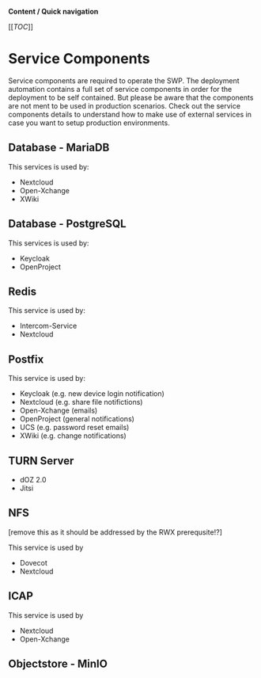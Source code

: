 <!--
SPDX-FileCopyrightText: 2023 Bundesministerium des Innern und für Heimat, PG ZenDiS "Projektgruppe für Aufbau ZenDiS"

SPDX-License-Identifier: Apache-2.0
-->
**Content / Quick navigation**

[[_TOC_]]

# Service Components

Service components are required to operate the SWP. The deployment automation contains a full set of service components in order for the deployment to be self contained. But please be aware that the components are not ment to be used in production scenarios. Check out the service components details to understand how to make use of external services in case you want to setup production environments.

## Database - MariaDB

This services is used by:
- Nextcloud
- Open-Xchange
- XWiki

## Database - PostgreSQL

This services is used by:
- Keycloak
- OpenProject

## Redis

This service is used by:
- Intercom-Service
- Nextcloud

## Postfix

This service is used by:
- Keycloak (e.g. new device login notification)
- Nextcloud (e.g. share file notifictions)
- Open-Xchange (emails)
- OpenProject (general notifications)
- UCS (e.g. password reset emails)
- XWiki (e.g. change notifications)

## TURN Server

- dOZ 2.0
- Jitsi

## NFS

[remove this as it should be addressed by the RWX prerequsite!?]

This service is used by
- Dovecot
- Nextcloud

## ICAP

This service is used by
- Nextcloud
- Open-Xchange

## Objectstore - MinIO
